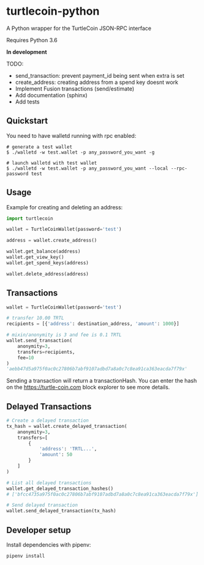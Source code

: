 turtlecoin-python
=============================

A Python wrapper for the TurtleCoin JSON-RPC interface

Requires Python 3.6

**In development**

TODO:

* send_transaction: prevent payment_id being sent when extra is set
* create_address: creating address from a spend key doesnt work
* Implement Fusion transactions (send/estimate)
* Add documentation (sphinx)
* Add tests

Quickstart
----------

You need to have walletd running with rpc enabled:

```
# generate a test wallet
$ ./walletd -w test.wallet -p any_password_you_want -g

# launch walletd with test wallet
$ ./walletd -w test.wallet -p any_password_you_want --local --rpc-password test
```

Usage
-----

Example for creating and deleting an address:

```python
import turtlecoin

wallet = TurtleCoinWallet(password='test')

address = wallet.create_address()

wallet.get_balance(address)
wallet.get_view_key()
wallet.get_spend_keys(address)

wallet.delete_address(address)
```

Transactions
------------

```python
wallet = TurtleCoinWallet(password='test')

# transfer 10.00 TRTL
recipients = [{'address': destination_address, 'amount': 1000}]

# mixin/anonymity is 3 and fee is 0.1 TRTL
wallet.send_transaction(
    anonymity=3,
    transfers=recipients,
    fee=10
)
'aebb47d5a975f0ac0c27806b7abf9107adbd7a8a0c7c8ea91ca363eacda7f79x'
```

Sending a transaction will return a transactionHash. You can enter the hash on the https://turtle-coin.com block explorer to see more details.

Delayed Transactions
--------------------

```python
# Create a delayed transaction
tx_hash = wallet.create_delayed_transaction(
    anonymity=3,
    transfers=[
        {
            'address': 'TRTL...',
            'amount': 50
        }
    ]
)

# List all delayed transactions
wallet.get_delayed_transaction_hashes()
# ['bfcc4735a975f0ac0c27806b7abf9107adbd7a8a0c7c8ea91ca363eacda7f79x']

# Send delayed transaction
wallet.send_delayed_transaction(tx_hash)
```

Developer setup
---------------

Install dependencies with pipenv:

```
pipenv install
```

